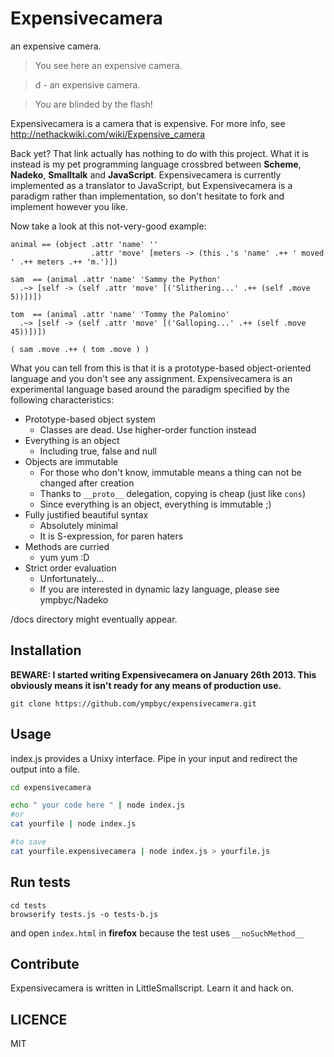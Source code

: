 Expensivecamera
===============

an expensive camera.

> You see here an expensive camera.

> d - an expensive camera.

> You are blinded by the flash!

Expensivecamera is a camera that is expensive. For more info, see http://nethackwiki.com/wiki/Expensive_camera



Back yet? That link actually has nothing to do with this project. What it is instead is my pet programming language crossbred between **Scheme**, **Nadeko**, **Smalltalk** and **JavaScript**. Expensivecamera is currently implemented as a translator to JavaScript, but Expensivecamera is a paradigm rather than implementation, so don't hesitate to fork and implement however you like.

Now take a look at this not-very-good example:

```
animal == (object .attr 'name' ''
                  .attr 'move' [meters -> (this .'s 'name' .++ ' moved ' .++ meters .++ 'm.')])

sam  == (animal .attr 'name' 'Sammy the Python'
  .~> [self -> (self .attr 'move' [('Slithering...' .++ (self .move 5))])])

tom  == (animal .attr 'name' 'Tommy the Palomino'
  .~> [self -> (self .attr 'move' [('Galloping...' .++ (self .move 45))])])

( sam .move .++ ( tom .move ) )
```

What you can tell from this is that it is a prototype-based object-oriented language and you don't see any assignment.
Expensivecamera is an experimental language based around the paradigm specified  by the following characteristics:

+ Prototype-based object system
  + Classes are dead. Use higher-order function instead
+ Everything is an object
  + Including true, false and null
+ Objects are immutable
  + For those who don't know, immutable means a thing can not be changed after creation
  + Thanks to `__proto__` delegation, copying is cheap (just like `cons`)
  + Since everything is an object, everything is immutable ;)
+ Fully justified beautiful syntax
  + Absolutely minimal
  + It is S-expression, for paren haters
+ Methods are curried
  + yum yum :D
+ Strict order evaluation
  + Unfortunately...
  + If you are interested in dynamic lazy language, please see ympbyc/Nadeko

/docs directory might eventually appear.

Installation
------------

**BEWARE: I started writing Expensivecamera on January 26th 2013. This obviously means it isn't ready for any means of production use.**

```
git clone https://github.com/ympbyc/expensivecamera.git
```

Usage
-----

index.js provides a Unixy interface. Pipe in your input and redirect the output into a file.

```bash
cd expensivecamera

echo " your code here " | node index.js
#or
cat yourfile | node index.js

#to save
cat yourfile.expensivecamera | node index.js > yourfile.js
```

Run tests
---------

```
cd tests
browserify tests.js -o tests-b.js
```

and open `index.html` in **firefox** because the test uses `__noSuchMethod__`


Contribute
----------

Expensivecamera is written in LittleSmallscript. Learn it and hack on.

LICENCE
-------

MIT
